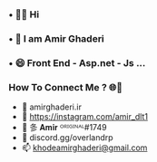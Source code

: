 ### • 👋🏻 Hi
### • 👯 I am Amir Ghaderi  
### • 😄 Front End - Asp.net - Js ...

### How To Connect Me ? 🌐🤔

- 🔭  amirghaderi.ir
- 🌱  https://instagram.com/amir_dlt1
- 👯  㣊 𝐀𝐦𝐢𝐫 ᴼᴿᴵᴳᴵᴺᴬᴸ#1749
- 💬  discord.gg/overlandrp
- 📫  khodeamirghaderi@gmail.com

